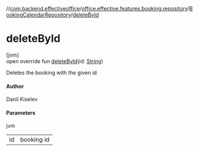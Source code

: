 //[com.backend.effectiveoffice](../../../index.md)/[office.effective.features.booking.repository](../index.md)/[BookingCalendarRepository](index.md)/[deleteById](delete-by-id.md)

# deleteById

[jvm]\
open override fun [deleteById](delete-by-id.md)(id: [String](https://kotlinlang.org/api/latest/jvm/stdlib/kotlin/-string/index.html))

Deletes the booking with the given id

#### Author

Danil Kiselev

#### Parameters

jvm

| | |
|---|---|
| id | booking id |
